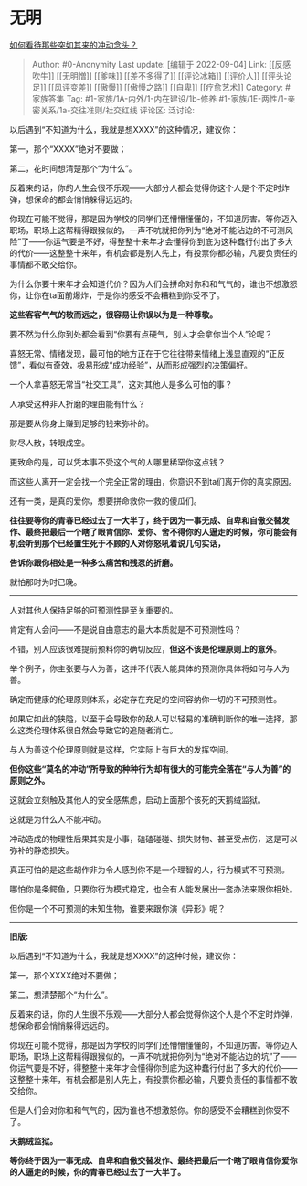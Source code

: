 # 无明
[如何看待那些突如其来的冲动念头？](https://www.zhihu.com/question/37608820/answer/2523618542)

> Author: #0-Anonymity
> Last update: [编辑于 2022-09-04]
> Link: [[反感吹牛]] [[无明憎]] [[爹味]] [[差不多得了]] [[评论冰箱]] [[评价人]] [[评头论足]] [[风评变差]] [[傲慢]] [[傲慢之路]] [[自卑]] [[疗愈艺术]]
> Category: #家族答集
> Tag: #1-家族/1A-内外/1-内在建设/1b-修养 #1-家族/1E-两性/1-亲密关系/1a-交往准则/社交红线
> 评论区:
> 泛讨论:

以后遇到“不知道为什么，我就是想XXXX”的这种情况，建议你：

第一，那个“XXXX”绝对不要做；

第二，花时间想清楚那个“为什么”。

反着来的话，你的人生会很不乐观——大部分人都会觉得你这个人是个不定时炸弹，想保命的都会悄悄躲得远远的。

你现在可能不觉得，那是因为学校的同学们还懵懵懂懂的，不知道厉害。等你迈入职场，职场上这帮精得跟猴似的，一声不吭就把你列为“绝对不能沾边的不可测风险”了——你运气要是不好，得整整十来年才会懂得你到底为这种蠢行付出了多大的代价——这整整十来年，有机会都是别人先上，有投票你都必输，凡要负责任的事情都不敢交给你。

为什么你要十来年才会知道代价？因为人们会拼命对你和和气气的，谁也不想激怒你，让你在ta面前爆炸，于是你的感受不会糟糕到你受不了。

**这些客客气气的敬而远之，很容易让你误以为是一种尊敬。**

要不然为什么你到处都会看到“你要有点硬气，别人才会拿你当个人”论呢？

喜怒无常、情绪发现，最可怕的地方正在于它往往带来情绪上浅显直观的“正反馈”，看似有奇效，极易形成“成功经验”，从而形成强烈的决策偏好。

一个人拿喜怒无常当“社交工具”，这对其他人是多么可怕的事？

人承受这种非人折磨的理由能有什么？

那是要从你身上赚到足够的钱来弥补的。

财尽人散，转眼成空。

更致命的是，可以凭本事不受这个气的人哪里稀罕你这点钱？

而这些人离开一定会找一个完全正常的理由，你意识不到ta们离开你的真实原因。

还有一类，是真的爱你，想要拼命救你一救的傻瓜们。

**往往要等你的青春已经过去了一大半了，终于因为一事无成、自卑和自傲交替发作、最终把最后一个瞎了眼肯信你、爱你、舍不得你的人逼走的时候，你可能会有机会听到那个已经置生死于不顾的人对你怒吼着说几句实话，**

**告诉你跟你相处是一种多么痛苦和残忍的折磨。**

就怕那时为时已晚。

---

人对其他人保持足够的可预测性是至关重要的。

肯定有人会问——不是说自由意志的最大本质就是不可预测性吗？

不错，别人应该很难提前预料你的确切反应，**但这不该是伦理原则上的意外**。

举个例子，你主张要与人为善，这并不代表人能具体的预测你具体将如何与人为善。

确定而健康的伦理原则体系，必定存在充足的空间容纳你一切的不可预测性。

如果它如此的狭隘，以至于会导致你的敌人可以轻易的准确判断你的唯一选择，那么这类伦理体系很自然会导致它的追随者消亡。

与人为善这个伦理原则就是这样，它实际上有巨大的发挥空间。

**但你这些“莫名的冲动”所导致的种种行为却有很大的可能完全落在“与人为善”的原则之外。**

这就会立刻触及其他人的安全感焦虑，启动上面那个该死的天鹅绒监狱。

这就是为什么人不能冲动。

冲动造成的物理性后果其实是小事，磕磕碰碰、损失财物、甚至受点伤，这是可以弥补的静态损失。

真正可怕的是这些胡作非为令人感到你不是一个理智的人，行为模式不可预测。

哪怕你是条鳄鱼，只要你行为模式稳定，也会有人能发展出一套办法来跟你相处。

但你是一个不可预测的未知生物，谁要来跟你演《异形》呢？

---

**旧版:**

以后遇到“不知道为什么，我就是想XXXX”的这种时候，建议你：

第一，那个XXXX绝对不要做；

第二，想清楚那个“为什么”。

反着来的话，你的人生很不乐观——大部分人都会觉得你这个人是个不定时炸弹，想保命都会悄悄躲得远远的。

你现在可能不觉得，那是因为学校的同学们还懵懵懂懂的，不知道厉害。等你迈入职场，职场上这帮精得跟猴似的，一声不吭就把你列为“绝对不能沾边的坑”了——你运气要是不好，得整整十来年才会懂得你到底为这种蠢行付出了多大的代价——这整整十来年，有机会都是别人先上，有投票你都必输，凡要负责任的事情都不敢交给你。

但是人们会对你和和气气的，因为谁也不想激怒你。你的感受不会糟糕到你受不了。

**天鹅绒监狱。**

**等你终于因为一事无成、自卑和自傲交替发作、最终把最后一个瞎了眼肯信你爱你的人逼走的时候，你的青春已经过去了一大半了。**
